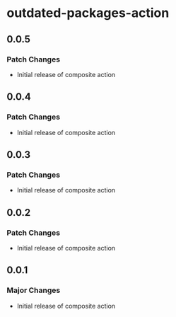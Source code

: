 # outdated-packages-action

## 0.0.5

### Patch Changes

- Initial release of composite action

## 0.0.4

### Patch Changes

- Initial release of composite action

## 0.0.3

### Patch Changes

- Initial release of composite action

## 0.0.2

### Patch Changes

- Initial release of composite action

## 0.0.1

### Major Changes

- Initial release of composite action
